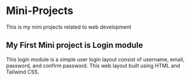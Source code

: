 # Mini-Projects
This is my mini projects related to web development

## My First Mini project is Login module
This login module is a simple user login layout consist of username, email, password, and confirm password. This web layout built using HTML and Tailwind CSS.

